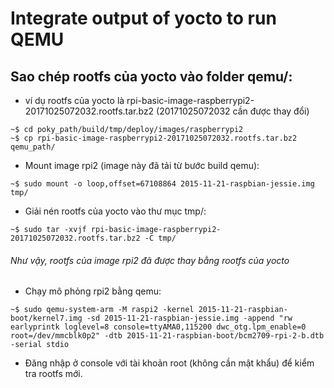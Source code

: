 ﻿# Integrate output of yocto to run QEMU

## Sao chép rootfs của yocto vào folder qemu/: 
- ví dụ rootfs của yocto là rpi-basic-image-raspberrypi2-20171025072032.rootfs.tar.bz2 (20171025072032 cần được thay đổi)
```
~$ cd poky_path/build/tmp/deploy/images/raspberrypi2
~$ cp rpi-basic-image-raspberrypi2-20171025072032.rootfs.tar.bz2 qemu_path/
```

- Mount image rpi2 (image này đã tải từ bước build qemu):
```
~$ sudo mount -o loop,offset=67108864 2015-11-21-raspbian-jessie.img tmp/
```

- Giải nén rootfs của yocto vào thư mục tmp/:
```
~$ sudo tar -xvjf rpi-basic-image-raspberrypi2-20171025072032.rootfs.tar.bz2 -C tmp/
```

###### Như vậy, rootfs của image rpi2 đã được thay bằng rootfs của yocto

- Chạy mô phỏng rpi2 bằng qemu:
```
~$ sudo qemu-system-arm -M raspi2 -kernel 2015-11-21-raspbian-boot/kernel7.img -sd 2015-11-21-raspbian-jessie.img -append "rw earlyprintk loglevel=8 console=ttyAMA0,115200 dwc_otg.lpm_enable=0 root=/dev/mmcblk0p2" -dtb 2015-11-21-raspbian-boot/bcm2709-rpi-2-b.dtb -serial stdio
```

- Đăng nhập ở console với tài khoản root (không cần mật khẩu) để kiểm tra rootfs mới.
